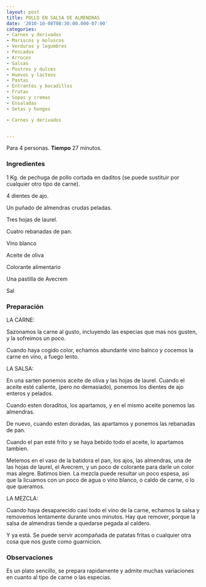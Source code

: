 ```yaml
---
layout: post
title: POLLO EN SALSA DE ALMENDRAS
date: '2010-10-08T08:30:00.000-07:00'
categories:
- Carnes y derivados
- Mariscos y moluscos
- Verduras y legumbres
- Pescados
- Arroces
- Salsas
- Postres y dulces
- Huevos y lacteos
- Pastas
- Entrantes y bocadillos
- Frutas
- Sopas y cremas
- Ensaladas
- Setas y hongos

- Carnes y derivados


---
```


Para 4 personas.
<b>Tiempo</b> 27 minutos.

<h3>Ingredientes</h3>

1 Kg. de pechuga de pollo cortada en daditos (se puede sustituir por cualquier otro tipo de carne).

4 dientes de ajo.

Un puñado de almendras crudas peladas.

Tres hojas de laurel.

Cuatro rebanadas de pan.

Vino blanco

Aceite de oliva

Colorante alimentario

Una pastilla de Avecrem

Sal

<h3>Preparación</h3>

LA CARNE:

Sazonamos la carne al gusto, incluyendo las especias que mas nos gusten, y la sofreimos un poco.

Cuando haya cogido color, echamos abundante vino balnco y cocemos la carne en vino, a fuego lento.

LA SALSA:

En una sarten ponemos aceite de oliva y las hojas de laurel. Cuando el aceite esté caliente, (pero no demasiado), ponemos los dientes de ajo enteros y pelados.

Cuando esten doraditos, los apartamos, y en el mismo aceite ponemos las almendras.

De nuevo, cuando esten doradas, las apartamos y ponemos las rebanadas de pan.

Cuando el pan esté frito y se haya bebido todo el aceite, lo apartamos tambien.

Metemos en el vaso de la batidora el pan, los ajos, las almendras, una de las hojas de laurel, el Avecrem, y un poco de colorante para darle un color mas alegre. Batimos bien. La mezcla puede resultar un poco espesa, asi que la licuamos con un poco de agua o vino blanco, o caldo de carne, o lo que queramos.

LA MEZCLA:

Cuando haya desaparecido casi todo el vino de la carne, echamos la salsa y removemos lentamente durante unos minutos. Hay que remover, porque la salsa de almendras tiende a quedarse pegada al caldero.

Y ya está. Se puede servir acompañada de patatas fritas o cualquier otra cosa que nos guste como guarnicion.

<h3>Observaciones</h3>

Es un plato sencillo, se prepara rapidamente y admite muchas variaciones en cuanto al tipo de carne o las especias.

